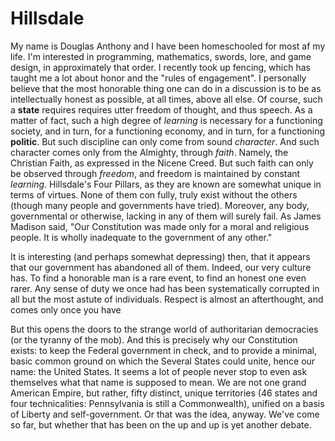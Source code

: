 # Hillsdale

<!--
I want to go to Hillsdale because...

good program
recommended by friends
group theory (?) fascinates me
would like to know more

hillsdale the program
math (why?)
3b1b, influences

I would like to go to Hillsdale because I believe it will be a beneficial opportunity to grow and gain experience.
I learned of Hillsdale from...
Recommended by...
Mentors?
What influence has XYZ had on your outlook on math? how and why?

Mrs.
Duarte, an important mentor, in important mentor in both school and Church, someone I have respected and looked up to for many years.

Duartes, Myhres.
Grant Sanderson, Brady Haran, parents, Matt Parker, Steven Strogatz, John Conway (_Requiescat In Pacem_), Ben Eater, Richard Rusczyk.
Francis Schaeffer, Nancy Pearcey, Stanley F.
Schmidt.

----------

Hillsdale is a conservative, Christian, classical liberal arts college  

1. a little about yourself
    - education
    - interests
    - future goals
2. hillsdale values are below; how do they align with your values
    - honor in conduct
    - honest in word & deed
    - dutiful in study ond service
    - respectful of the rights of others
    - ==[edu]==> self-gov't
3. the four pillars of HC
    - learning
    - character
    - faith
    - freedom
4. does knowing the four pillars change your outlook on HC?  
-->

My name is Douglas Anthony and I have been homeschooled for most af my life.
I'm interested in programming, mathematics, swords, lore, and game design, in approximately that order.
I recently took up fencing, which has taught me a lot about honor and the "rules of engagement".
I personally believe that the most honorable thing one can do in a discussion is to be as intellectually honest as possible, at all times, above all else.
Of course, such a **state** requires requires utter freedom of thought, and thus speech.
As a matter of fact, such a high degree of _learning_ is necessary for a functioning society, and in turn, for a functioning economy, and in turn, for a functioning **politic**.
But such discipline can only come from sound _character_.
And such character comes only from the Almighty, through _faith_.
Namely, the Christian Faith, as expressed in the Nicene Creed.
But such faith can only be observed through _freedom_, and freedom is maintained by constant _learning_.
Hillsdale's Four Pillars, as they are known are somewhat unique in terms of virtues.
None of them con fully, truly exist without the others (though many people and governments have tried).
Moreover, any body, governmental or otherwise, lacking in any of them will surely fail.
As James Madison said, "Our Constitution was made only for a moral and religious people.
It is wholly inadequate to the government of any other."  

It is interesting (and perhaps somewhat depressing) then, that it appears that our government has abandoned all of them.
Indeed, our very culture has.
To find a honorable man is a rare event, to find an honest one even rarer.
Any sense of duty we once had has been systematically corrupted in all but the most astute of individuals.
Respect is almost an afterthought, and comes only once you have <!-- dutifully played your part as a good little tape recorder, squawking back approved viewpoints. -->  

<!--
Even sadder, this is not unique to the political left.
Even Libertarians, it seems, are coming up with **approved** dogma.
There's nothing particularly wrong with doctrine&mdash;the Church has managed to do fine with it for years!&mdash;but the problems start when one expects others to blindly accept a given doctrine, as given, without proper motivation.
The Bible is, for Christians at the least, sufficient motivation for any doctrine.
But our culture extends further than that.
To use the language of CS (albeit inaccurately), Christianity goes "out of scope" before the culture does.
Because there is no set-in-stone, objective doctrine to which all of humanity adheres to, wo are forced to fall back on "Old Reliable": Observation.
Certain policies work and others don't.
For instance, it has been demonstrated to my satisfaction that a progressive income tax is ineffective at comparatively lessening the tax burden on poorer individuals.
But I could throw a stone in the state I live in (Washington) and hit three people who think differently than I do.
Is this a matter of opinion, or investigation?
I happen to believe that almost every question worth asking has an objective, ultimately knowable answer, and finding it is only a matter of sufficient investigation.
This goes for governmental policies, as well.
-->

But this opens the doors to the strange world of authoritarian democracies (or the tyranny of the mob).
And this is precisely why our Constitution exists: to keep the Federal government in check, and to provide a minimal, basic common ground on which the Several States could unite, hence our name: the United States.
It seems a lot of people never stop to even ask themselves what that name is supposed to mean.
We are not one grand American Empire, but rather, fifty distinct, unique territories (46 states and four technicalities: Pennsylvania is still a Commonwealth), unified on a basis of Liberty and self-government.
Or that was the idea, anyway.
We've come so far, but whether that has been on the up and up is yet another debate.  

<!--
My love of abstraction started when I was about 12, when I discovered a truly delightful zero-player game (cellular automaton) invented by John Conway called the Game of Life.
Its rules are quite simple: every generation, each cell is either living or dead.
A given cells state in the next generation is determined by its own state and the state of some number of its neighbors

(in this case, its eight nearest neighbors).
If a living cell has two or three living neighbors, it remains living and otherwise dies.
If a dead cell has _exactly_ three living neighbors, it comes to life and otherwise remains dead

These simple rules give way to incredibly intricate and organic systems--and suddenly, abstraction strikes.

What if we tried to succinctly describe all possible _similar_ sets of rules? The most common method describes Conway's Game with the string `8: {S: 2, 3; B: 3}`, or the shorter `S23B3`.
But what if we mess with his rules? Say exactly six rules will also bring a cell to life: `S23B36`.
Say we wanted a truly chaotic colony: `SB2`.
Say we wanted a way to describe all possible "creatures" (for that is what they are called) that propel themselves across the board.

These sorts of puzzles (and their delightfully elegant solutions) are precisely why I started down the path to higher Mathematics.
I was told my whole life that mathematics stays much the same as you go on: loads of computation, often blindly following unintuitive rules with no motivation, citing arcane names such as "the law of equality" (which is really an axiom, not a law.
It's presupposed to be true).
This is simply not the case.
After Calculus, Math takes a turn much for the better.
All af a sudden, Math is about solving puzzles rather than "exercises" or "problems".
You want exercises?
Go to the gym.
You want problem?
Tell the IRS you aren't going to pay your taxes anymore.
You want puzzles?
*That* is the heart of Mathematics.
Not rote computation or endless recall, but creative, motivated *puzzling*.
Mathematicians like to play games.
Math is just another game.
A game with many minigames: Arithmetic, Calculus, fluid dynamics, set theory, group theory, "The Monster", and others.
How can we mathematically (not programmatically!) predict what a given pattern will look like, say 300 generations from now, _without_ computing the 299 generations in between? Can we generalize this to all rulesets?
-->

<!-- signed-off-by: darkwater4213@pm.me -->
